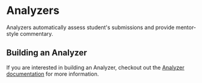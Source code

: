 # Analyzers

Analyzers automatically assess student's submissions and provide mentor-style commentary.

## Building an Analyzer

If you are interested in building an Analyzer, checkout out the [Analyzer documentation](/docs/building/tooling/analyzers) for more information.
